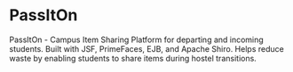 # PassItOn
PassItOn - Campus Item Sharing Platform for departing and incoming students. Built with JSF, PrimeFaces, EJB, and Apache Shiro. Helps reduce waste by enabling students to share items during hostel transitions.
